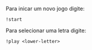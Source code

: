 Para inicar um novo jogo digite:
```
!start
```

Para selecionar uma letra digite:
```
!play <lower-letter>
```
